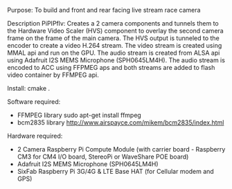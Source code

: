 Purpose: To build and front and rear facing live stream race camera

Description PiPIPflv: Creates a 2 camera components and tunnels them to the 
Hardware Video Scaler (HVS) component to overlay the second camera 
frame on the frame of the main camera. The HVS output is tunneled to 
the encoder to create a video H.264 stream.  The video stream is 
created using MMAL api and run on the GPU.  The audio stream is 
created from ALSA api using Adafruit I2S MEMS Microphone 
(SPH0645LM4H).  The audio stream is encoded to ACC using FFPMEG aps 
and both streams are added to flash video container by FFMPEG api.


Install: cmake . 

Software required:
* FFMPEG library sudo apt-get install ffmpeg
* bcm2835 library http://www.airspayce.com/mikem/bcm2835/index.html

Hardware required:
* 2 Camera Raspberry Pi Compute Module 
	(with carrier board - Raspberry CM3 for CM4 I/O board, StereoPi or WaveShare POE board)
* Adafruit I2S MEMS Microphone (SPH0645LM4H)
* SixFab Raspberry Pi 3G/4G & LTE Base HAT (for Cellular modem and GPS)

